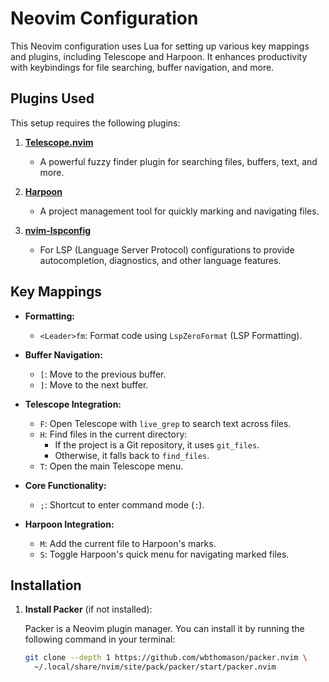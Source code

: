 # Neovim Configuration

This Neovim configuration uses Lua for setting up various key mappings and plugins, including Telescope and Harpoon. It enhances productivity with keybindings for file searching, buffer navigation, and more.

## Plugins Used

This setup requires the following plugins:

1. **[Telescope.nvim](https://github.com/nvim-telescope/telescope.nvim)**
   - A powerful fuzzy finder plugin for searching files, buffers, text, and more.

2. **[Harpoon](https://github.com/ThePrimeagen/harpoon)**
   - A project management tool for quickly marking and navigating files.

3. **[nvim-lspconfig](https://github.com/neovim/nvim-lspconfig)**
   - For LSP (Language Server Protocol) configurations to provide autocompletion, diagnostics, and other language features.

## Key Mappings

- **Formatting:**
  - `<Leader>fm`: Format code using `LspZeroFormat` (LSP Formatting).

- **Buffer Navigation:**
  - `[`: Move to the previous buffer.
  - `]`: Move to the next buffer.

- **Telescope Integration:**
  - `F`: Open Telescope with `live_grep` to search text across files.
  - `H`: Find files in the current directory:
    - If the project is a Git repository, it uses `git_files`.
    - Otherwise, it falls back to `find_files`.
  - `T`: Open the main Telescope menu.

- **Core Functionality:**
  - `;`: Shortcut to enter command mode (`:`).

- **Harpoon Integration:**
  - `M`: Add the current file to Harpoon's marks.
  - `S`: Toggle Harpoon's quick menu for navigating marked files.

## Installation

1. **Install Packer** (if not installed):
   
   Packer is a Neovim plugin manager. You can install it by running the following command in your terminal:
   
   ```bash
   git clone --depth 1 https://github.com/wbthomason/packer.nvim \
     ~/.local/share/nvim/site/pack/packer/start/packer.nvim

